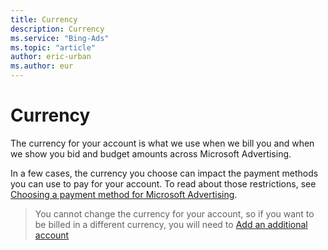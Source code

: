 ```yaml
---
title: Currency
description: Currency
ms.service: "Bing-Ads"
ms.topic: "article"
author: eric-urban
ms.author: eur
---
```


# Currency

The currency for your account is what we use when we bill you and when we show you bid and budget amounts across Microsoft Advertising.

In a few cases, the currency you choose can impact the payment methods you can use to pay for your account. To read about those restrictions,         see [Choosing a payment method for Microsoft Advertising](../hlp_BA_CONC_PaymentMethodsV2.md).

> You cannot change the currency for your account, so if you want to be billed in a different currency,         you will need to [Add an additional account](../hlp_BA_PROC_CreateAcctSelfServe.md)



